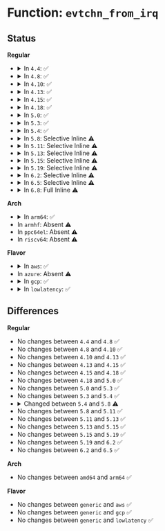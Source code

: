 # Function: <code>evtchn_from_irq</code>

## Status
<b>Regular</b>
<ul>
<li>
<details>
<summary>In <code>4.4</code>: ✅</summary>

```c
unsigned int evtchn_from_irq(unsigned int irq);
```

**Collision:** Unique Global

**Inline:** No

**Transformation:** False

**Instances:**

```
In drivers/xen/events/events_base.c (ffffffff814c80e0)
Location: drivers/xen/events/events_base.c:248
Inline: False
Direct callers:
  - drivers/xen/events/events_base.c:notify_remote_via_irq
  - drivers/xen/events/events_base.c:retrigger_dynirq
  - drivers/xen/events/events_base.c:set_affinity_irq
  - drivers/xen/events/events_base.c:enable_dynirq
  - drivers/xen/events/events_base.c:disable_dynirq
  - drivers/xen/events/events_base.c:eoi_pirq
  - drivers/xen/events/events_base.c:__startup_pirq
  - drivers/xen/events/events_base.c:ack_dynirq
  - drivers/xen/events/events_base.c:xen_set_irq_priority
  - drivers/xen/events/events_base.c:xen_clear_irq_pending
  - drivers/xen/events/events_base.c:__unbind_from_irq
  - drivers/xen/events/events_base.c:xen_set_irq_pending
  - drivers/xen/events/events_base.c:xen_test_irq_pending
  - drivers/xen/events/events_2l.c:evtchn_2l_handle_events
```
**Symbols:**

```
ffffffff814c80e0-ffffffff814c812a: evtchn_from_irq (STB_GLOBAL)
```
</details>
</li>
<li>
<details>
<summary>In <code>4.8</code>: ✅</summary>

```c
unsigned int evtchn_from_irq(unsigned int irq);
```

**Collision:** Unique Global

**Inline:** No

**Transformation:** False

**Instances:**

```
In drivers/xen/events/events_base.c (ffffffff81518b80)
Location: drivers/xen/events/events_base.c:248
Inline: False
Direct callers:
  - drivers/xen/events/events_base.c:xen_test_irq_pending
  - drivers/xen/events/events_base.c:xen_set_irq_pending
  - drivers/xen/events/events_base.c:xen_clear_irq_pending
  - drivers/xen/events/events_base.c:retrigger_dynirq
  - drivers/xen/events/events_base.c:ack_dynirq
  - drivers/xen/events/events_base.c:disable_dynirq
  - drivers/xen/events/events_base.c:enable_dynirq
  - drivers/xen/events/events_base.c:set_affinity_irq
  - drivers/xen/events/events_base.c:xen_set_irq_priority
  - drivers/xen/events/events_base.c:__unbind_from_irq
  - drivers/xen/events/events_base.c:__startup_pirq
  - drivers/xen/events/events_base.c:eoi_pirq
  - drivers/xen/events/events_base.c:notify_remote_via_irq
  - drivers/xen/events/events_2l.c:evtchn_2l_handle_events
```
**Symbols:**

```
ffffffff81518b80-ffffffff81518bca: evtchn_from_irq (STB_GLOBAL)
```
</details>
</li>
<li>
<details>
<summary>In <code>4.10</code>: ✅</summary>

```c
unsigned int evtchn_from_irq(unsigned int irq);
```

**Collision:** Unique Global

**Inline:** No

**Transformation:** False

**Instances:**

```
In drivers/xen/events/events_base.c (ffffffff81545070)
Location: drivers/xen/events/events_base.c:247
Inline: False
Direct callers:
  - drivers/xen/events/events_base.c:xen_test_irq_pending
  - drivers/xen/events/events_base.c:xen_set_irq_pending
  - drivers/xen/events/events_base.c:xen_clear_irq_pending
  - drivers/xen/events/events_base.c:retrigger_dynirq
  - drivers/xen/events/events_base.c:ack_dynirq
  - drivers/xen/events/events_base.c:disable_dynirq
  - drivers/xen/events/events_base.c:enable_dynirq
  - drivers/xen/events/events_base.c:set_affinity_irq
  - drivers/xen/events/events_base.c:xen_set_irq_priority
  - drivers/xen/events/events_base.c:__unbind_from_irq
  - drivers/xen/events/events_base.c:__startup_pirq
  - drivers/xen/events/events_base.c:eoi_pirq
  - drivers/xen/events/events_base.c:notify_remote_via_irq
  - drivers/xen/events/events_2l.c:evtchn_2l_handle_events
```
**Symbols:**

```
ffffffff81545070-ffffffff815450ba: evtchn_from_irq (STB_GLOBAL)
```
</details>
</li>
<li>
<details>
<summary>In <code>4.13</code>: ✅</summary>

```c
unsigned int evtchn_from_irq(unsigned int irq);
```

**Collision:** Unique Global

**Inline:** No

**Transformation:** False

**Instances:**

```
In drivers/xen/events/events_base.c (ffffffff81558fb0)
Location: drivers/xen/events/events_base.c:247
Inline: False
Direct callers:
  - drivers/xen/events/events_base.c:xen_test_irq_pending
  - drivers/xen/events/events_base.c:xen_set_irq_pending
  - drivers/xen/events/events_base.c:xen_clear_irq_pending
  - drivers/xen/events/events_base.c:retrigger_dynirq
  - drivers/xen/events/events_base.c:ack_dynirq
  - drivers/xen/events/events_base.c:disable_dynirq
  - drivers/xen/events/events_base.c:enable_dynirq
  - drivers/xen/events/events_base.c:set_affinity_irq
  - drivers/xen/events/events_base.c:xen_set_irq_priority
  - drivers/xen/events/events_base.c:__unbind_from_irq
  - drivers/xen/events/events_base.c:__startup_pirq
  - drivers/xen/events/events_base.c:eoi_pirq
  - drivers/xen/events/events_base.c:notify_remote_via_irq
  - drivers/xen/events/events_2l.c:evtchn_2l_handle_events
```
**Symbols:**

```
ffffffff81558fb0-ffffffff81558fec: evtchn_from_irq (STB_GLOBAL)
```
</details>
</li>
<li>
<details>
<summary>In <code>4.15</code>: ✅</summary>

```c
unsigned int evtchn_from_irq(unsigned int irq);
```

**Collision:** Unique Global

**Inline:** No

**Transformation:** False

**Instances:**

```
In drivers/xen/events/events_base.c (ffffffff815bd390)
Location: drivers/xen/events/events_base.c:247
Inline: False
Direct callers:
  - drivers/xen/events/events_base.c:xen_test_irq_pending
  - drivers/xen/events/events_base.c:xen_set_irq_pending
  - drivers/xen/events/events_base.c:xen_clear_irq_pending
  - drivers/xen/events/events_base.c:retrigger_dynirq
  - drivers/xen/events/events_base.c:ack_dynirq
  - drivers/xen/events/events_base.c:disable_dynirq
  - drivers/xen/events/events_base.c:enable_dynirq
  - drivers/xen/events/events_base.c:set_affinity_irq
  - drivers/xen/events/events_base.c:xen_set_irq_priority
  - drivers/xen/events/events_base.c:__unbind_from_irq
  - drivers/xen/events/events_base.c:__startup_pirq
  - drivers/xen/events/events_base.c:eoi_pirq
  - drivers/xen/events/events_base.c:notify_remote_via_irq
  - drivers/xen/events/events_2l.c:evtchn_2l_handle_events
```
**Symbols:**

```
ffffffff815bd390-ffffffff815bd3cc: evtchn_from_irq (STB_GLOBAL)
```
</details>
</li>
<li>
<details>
<summary>In <code>4.18</code>: ✅</summary>

```c
unsigned int evtchn_from_irq(unsigned int irq);
```

**Collision:** Unique Global

**Inline:** No

**Transformation:** False

**Instances:**

```
In drivers/xen/events/events_base.c (ffffffff815f5a40)
Location: drivers/xen/events/events_base.c:247
Inline: False
Direct callers:
  - drivers/xen/events/events_base.c:xen_test_irq_pending
  - drivers/xen/events/events_base.c:xen_set_irq_pending
  - drivers/xen/events/events_base.c:xen_clear_irq_pending
  - drivers/xen/events/events_base.c:retrigger_dynirq
  - drivers/xen/events/events_base.c:ack_dynirq
  - drivers/xen/events/events_base.c:disable_dynirq
  - drivers/xen/events/events_base.c:enable_dynirq
  - drivers/xen/events/events_base.c:set_affinity_irq
  - drivers/xen/events/events_base.c:xen_set_irq_priority
  - drivers/xen/events/events_base.c:__unbind_from_irq
  - drivers/xen/events/events_base.c:__startup_pirq
  - drivers/xen/events/events_base.c:eoi_pirq
  - drivers/xen/events/events_base.c:notify_remote_via_irq
  - drivers/xen/events/events_2l.c:evtchn_2l_handle_events
```
**Symbols:**

```
ffffffff815f5a40-ffffffff815f5a7c: evtchn_from_irq (STB_GLOBAL)
```
</details>
</li>
<li>
<details>
<summary>In <code>5.0</code>: ✅</summary>

```c
unsigned int evtchn_from_irq(unsigned int irq);
```

**Collision:** Unique Global

**Inline:** No

**Transformation:** False

**Instances:**

```
In drivers/xen/events/events_base.c (ffffffff81610b00)
Location: drivers/xen/events/events_base.c:247
Inline: False
Direct callers:
  - drivers/xen/events/events_base.c:xen_test_irq_pending
  - drivers/xen/events/events_base.c:xen_set_irq_pending
  - drivers/xen/events/events_base.c:xen_clear_irq_pending
  - drivers/xen/events/events_base.c:retrigger_dynirq
  - drivers/xen/events/events_base.c:ack_dynirq
  - drivers/xen/events/events_base.c:disable_dynirq
  - drivers/xen/events/events_base.c:enable_dynirq
  - drivers/xen/events/events_base.c:set_affinity_irq
  - drivers/xen/events/events_base.c:xen_set_irq_priority
  - drivers/xen/events/events_base.c:__unbind_from_irq
  - drivers/xen/events/events_base.c:__startup_pirq
  - drivers/xen/events/events_base.c:eoi_pirq
  - drivers/xen/events/events_base.c:notify_remote_via_irq
  - drivers/xen/events/events_2l.c:evtchn_2l_handle_events
```
**Symbols:**

```
ffffffff81610b00-ffffffff81610b3c: evtchn_from_irq (STB_GLOBAL)
```
</details>
</li>
<li>
<details>
<summary>In <code>5.3</code>: ✅</summary>

```c
unsigned int evtchn_from_irq(unsigned int irq);
```

**Collision:** Unique Global

**Inline:** No

**Transformation:** False

**Instances:**

```
In drivers/xen/events/events_base.c (ffffffff81644780)
Location: drivers/xen/events/events_base.c:248
Inline: False
Direct callers:
  - drivers/xen/events/events_base.c:xen_test_irq_pending
  - drivers/xen/events/events_base.c:xen_set_irq_pending
  - drivers/xen/events/events_base.c:xen_clear_irq_pending
  - drivers/xen/events/events_base.c:retrigger_dynirq
  - drivers/xen/events/events_base.c:ack_dynirq
  - drivers/xen/events/events_base.c:disable_dynirq
  - drivers/xen/events/events_base.c:enable_dynirq
  - drivers/xen/events/events_base.c:set_affinity_irq
  - drivers/xen/events/events_base.c:xen_send_IPI_one
  - drivers/xen/events/events_base.c:xen_set_irq_priority
  - drivers/xen/events/events_base.c:__unbind_from_irq
  - drivers/xen/events/events_base.c:__startup_pirq
  - drivers/xen/events/events_base.c:eoi_pirq
  - drivers/xen/events/events_2l.c:evtchn_2l_handle_events
```
**Symbols:**

```
ffffffff81644780-ffffffff816447bc: evtchn_from_irq (STB_GLOBAL)
```
</details>
</li>
<li>
<details>
<summary>In <code>5.4</code>: ✅</summary>

```c
unsigned int evtchn_from_irq(unsigned int irq);
```

**Collision:** Unique Global

**Inline:** No

**Transformation:** False

**Instances:**

```
In drivers/xen/events/events_base.c (ffffffff81666d30)
Location: drivers/xen/events/events_base.c:248
Inline: False
Direct callers:
  - drivers/xen/events/events_base.c:xen_test_irq_pending
  - drivers/xen/events/events_base.c:xen_set_irq_pending
  - drivers/xen/events/events_base.c:xen_clear_irq_pending
  - drivers/xen/events/events_base.c:retrigger_dynirq
  - drivers/xen/events/events_base.c:ack_dynirq
  - drivers/xen/events/events_base.c:disable_dynirq
  - drivers/xen/events/events_base.c:enable_dynirq
  - drivers/xen/events/events_base.c:set_affinity_irq
  - drivers/xen/events/events_base.c:xen_send_IPI_one
  - drivers/xen/events/events_base.c:xen_set_irq_priority
  - drivers/xen/events/events_base.c:__unbind_from_irq
  - drivers/xen/events/events_base.c:__startup_pirq
  - drivers/xen/events/events_base.c:eoi_pirq
  - drivers/xen/events/events_2l.c:evtchn_2l_handle_events
```
**Symbols:**

```
ffffffff81666d30-ffffffff81666d6c: evtchn_from_irq (STB_GLOBAL)
```
</details>
</li>
<li>
<details>
<summary>In <code>5.8</code>: Selective Inline ⚠️</summary>

```c
evtchn_port_t evtchn_from_irq(unsigned int irq);
```

**Collision:** Unique Global

**Inline:** Selective

**Transformation:** False

**Instances:**

```
In drivers/xen/events/events_base.c (ffffffff8171880c)
Location: drivers/xen/events/events_base.c:262
Inline: True
Inline callers:
  - drivers/xen/events/events_base.c:xen_poll_irq
  - drivers/xen/events/events_base.c:xen_test_irq_pending
  - drivers/xen/events/events_base.c:xen_set_irq_pending
  - drivers/xen/events/events_base.c:xen_clear_irq_pending
  - drivers/xen/events/events_base.c:xen_set_irq_priority
  - drivers/xen/events/events_base.c:disable_pirq
  - drivers/xen/events/events_base.c:enable_pirq
Direct callers:
  - drivers/xen/events/events_base.c:retrigger_dynirq
  - drivers/xen/events/events_base.c:mask_ack_dynirq
  - drivers/xen/events/events_base.c:ack_dynirq
  - drivers/xen/events/events_base.c:set_affinity_irq
  - drivers/xen/events/events_base.c:xen_send_IPI_one
  - drivers/xen/events/events_base.c:__unbind_from_irq
  - drivers/xen/events/events_base.c:shutdown_pirq
  - drivers/xen/events/events_base.c:__startup_pirq
  - drivers/xen/events/events_base.c:mask_ack_pirq
  - drivers/xen/events/events_base.c:eoi_pirq
  - drivers/xen/events/events_2l.c:evtchn_2l_handle_events
```
**Symbols:**

```
ffffffff81716b80-ffffffff81716bcf: evtchn_from_irq (STB_GLOBAL)
```
</details>
</li>
<li>
<details>
<summary>In <code>5.11</code>: Selective Inline ⚠️</summary>

```c
evtchn_port_t evtchn_from_irq(unsigned int irq);
```

**Collision:** Unique Global

**Inline:** Selective

**Transformation:** False

**Instances:**

```
In drivers/xen/events/events_base.c (ffffffff81735e7c)
Location: drivers/xen/events/events_base.c:388
Inline: True
Inline callers:
  - drivers/xen/events/events_base.c:xen_poll_irq
  - drivers/xen/events/events_base.c:xen_test_irq_pending
  - drivers/xen/events/events_base.c:xen_set_irq_pending
  - drivers/xen/events/events_base.c:xen_send_IPI_one
  - drivers/xen/events/events_base.c:xen_set_irq_priority
  - drivers/xen/events/events_base.c:__unbind_from_irq
  - drivers/xen/events/events_base.c:__startup_pirq
Direct callers:
  - drivers/xen/events/events_2l.c:evtchn_2l_handle_events
```
**Symbols:**

```
ffffffff81734f90-ffffffff81734fde: evtchn_from_irq (STB_GLOBAL)
```
</details>
</li>
<li>
<details>
<summary>In <code>5.13</code>: Selective Inline ⚠️</summary>

```c
evtchn_port_t evtchn_from_irq(unsigned int irq);
```

**Collision:** Unique Global

**Inline:** Selective

**Transformation:** False

**Instances:**

```
In drivers/xen/events/events_base.c (ffffffff817196ac)
Location: drivers/xen/events/events_base.c:405
Inline: True
Inline callers:
  - drivers/xen/events/events_base.c:xen_poll_irq
  - drivers/xen/events/events_base.c:xen_test_irq_pending
  - drivers/xen/events/events_base.c:xen_set_irq_pending
  - drivers/xen/events/events_base.c:xen_send_IPI_one
  - drivers/xen/events/events_base.c:xen_set_irq_priority
  - drivers/xen/events/events_base.c:__unbind_from_irq
  - drivers/xen/events/events_base.c:__startup_pirq
Direct callers:
  - drivers/xen/events/events_2l.c:evtchn_2l_handle_events
```
**Symbols:**

```
ffffffff817185a0-ffffffff817185ee: evtchn_from_irq (STB_GLOBAL)
```
</details>
</li>
<li>
<details>
<summary>In <code>5.15</code>: Selective Inline ⚠️</summary>

```c
evtchn_port_t evtchn_from_irq(unsigned int irq);
```

**Collision:** Unique Global

**Inline:** Selective

**Transformation:** False

**Instances:**

```
In drivers/xen/events/events_base.c (ffffffff817975bd)
Location: drivers/xen/events/events_base.c:405
Inline: True
Inline callers:
  - drivers/xen/events/events_base.c:xen_poll_irq
  - drivers/xen/events/events_base.c:xen_test_irq_pending
  - drivers/xen/events/events_base.c:xen_set_irq_pending
  - drivers/xen/events/events_base.c:xen_send_IPI_one
  - drivers/xen/events/events_base.c:xen_set_irq_priority
  - drivers/xen/events/events_base.c:__unbind_from_irq
  - drivers/xen/events/events_base.c:shutdown_pirq
  - drivers/xen/events/events_base.c:__startup_pirq
Direct callers:
  - drivers/xen/events/events_2l.c:evtchn_2l_handle_events
```
**Symbols:**

```
ffffffff81796030-ffffffff81796099: evtchn_from_irq (STB_GLOBAL)
```
</details>
</li>
<li>
<details>
<summary>In <code>5.19</code>: Selective Inline ⚠️</summary>

```c
evtchn_port_t evtchn_from_irq(unsigned int irq);
```

**Collision:** Unique Global

**Inline:** Selective

**Transformation:** False

**Instances:**

```
In drivers/xen/events/events_base.c (ffffffff818d05fd)
Location: drivers/xen/events/events_base.c:405
Inline: True
Inline callers:
  - drivers/xen/events/events_base.c:xen_poll_irq
  - drivers/xen/events/events_base.c:xen_test_irq_pending
  - drivers/xen/events/events_base.c:xen_set_irq_pending
  - drivers/xen/events/events_base.c:xen_send_IPI_one
  - drivers/xen/events/events_base.c:xen_set_irq_priority
  - drivers/xen/events/events_base.c:__unbind_from_irq
  - drivers/xen/events/events_base.c:shutdown_pirq
  - drivers/xen/events/events_base.c:__startup_pirq
Direct callers:
  - drivers/xen/events/events_2l.c:evtchn_2l_handle_events
```
**Symbols:**

```
ffffffff818cee90-ffffffff818cef11: evtchn_from_irq (STB_GLOBAL)
```
</details>
</li>
<li>
<details>
<summary>In <code>6.2</code>: Selective Inline ⚠️</summary>

```c
evtchn_port_t evtchn_from_irq(unsigned int irq);
```

**Collision:** Unique Global

**Inline:** Selective

**Transformation:** False

**Instances:**

```
In drivers/xen/events/events_base.c (ffffffff81a21ded)
Location: drivers/xen/events/events_base.c:406
Inline: True
Inline callers:
  - drivers/xen/events/events_base.c:xen_poll_irq
  - drivers/xen/events/events_base.c:xen_test_irq_pending
  - drivers/xen/events/events_base.c:xen_set_irq_pending
  - drivers/xen/events/events_base.c:xen_send_IPI_one
  - drivers/xen/events/events_base.c:xen_set_irq_priority
  - drivers/xen/events/events_base.c:__unbind_from_irq
  - drivers/xen/events/events_base.c:shutdown_pirq
  - drivers/xen/events/events_base.c:__startup_pirq
Direct callers:
  - drivers/xen/events/events_2l.c:evtchn_2l_handle_events
```
**Symbols:**

```
ffffffff81a20530-ffffffff81a205b1: evtchn_from_irq (STB_GLOBAL)
```
</details>
</li>
<li>
<details>
<summary>In <code>6.5</code>: Selective Inline ⚠️</summary>

```c
evtchn_port_t evtchn_from_irq(unsigned int irq);
```

**Collision:** Unique Global

**Inline:** Selective

**Transformation:** False

**Instances:**

```
In drivers/xen/events/events_base.c (ffffffff81a6b17d)
Location: drivers/xen/events/events_base.c:407
Inline: True
Inline callers:
  - drivers/xen/events/events_base.c:xen_poll_irq
  - drivers/xen/events/events_base.c:xen_test_irq_pending
  - drivers/xen/events/events_base.c:xen_set_irq_pending
  - drivers/xen/events/events_base.c:xen_send_IPI_one
  - drivers/xen/events/events_base.c:xen_set_irq_priority
  - drivers/xen/events/events_base.c:__unbind_from_irq
  - drivers/xen/events/events_base.c:shutdown_pirq
  - drivers/xen/events/events_base.c:__startup_pirq
Direct callers:
  - drivers/xen/events/events_2l.c:evtchn_2l_handle_events
```
**Symbols:**

```
ffffffff81a698c0-ffffffff81a69941: evtchn_from_irq (STB_GLOBAL)
```
</details>
</li>
<li>
<details>
<summary>In <code>6.8</code>: Full Inline ⚠️</summary>

**Collision:** Unique Static

**Inline:** Full

**Transformation:** False

**Instances:**

```
In drivers/xen/events/events_base.c (ffffffff81abd24d)
Location: drivers/xen/events/events_base.c:410
Inline: True
Inline callers:
  - drivers/xen/events/events_base.c:xen_poll_irq
  - drivers/xen/events/events_base.c:xen_test_irq_pending
  - drivers/xen/events/events_base.c:xen_set_irq_priority
  - drivers/xen/events/events_base.c:notify_remote_via_irq
  - drivers/xen/events/events_base.c:irq_evtchn_from_virq
```
</details>
</li>
</ul>
<b>Arch</b>
<ul>
<li>
<details>
<summary>In <code>arm64</code>: ✅</summary>

```c
unsigned int evtchn_from_irq(unsigned int irq);
```

**Collision:** Unique Global

**Inline:** No

**Transformation:** False

**Instances:**

```
In drivers/xen/events/events_base.c (ffff8000108309a0)
Location: drivers/xen/events/events_base.c:248
Inline: False
Direct callers:
  - drivers/xen/events/events_base.c:xen_test_irq_pending
  - drivers/xen/events/events_base.c:xen_set_irq_pending
  - drivers/xen/events/events_base.c:xen_clear_irq_pending
  - drivers/xen/events/events_base.c:retrigger_dynirq
  - drivers/xen/events/events_base.c:ack_dynirq
  - drivers/xen/events/events_base.c:disable_dynirq
  - drivers/xen/events/events_base.c:enable_dynirq
  - drivers/xen/events/events_base.c:set_affinity_irq
  - drivers/xen/events/events_base.c:xen_set_irq_priority
  - drivers/xen/events/events_base.c:__unbind_from_irq
  - drivers/xen/events/events_base.c:__startup_pirq
  - drivers/xen/events/events_base.c:eoi_pirq
  - drivers/xen/events/events_base.c:notify_remote_via_irq
  - drivers/xen/events/events_2l.c:evtchn_2l_handle_events
```
**Symbols:**

```
ffff8000108309a0-ffff800010830a10: evtchn_from_irq (STB_GLOBAL)
```
</details>
</li>
<li>
In <code>armhf</code>: Absent ⚠️
</li>
<li>
In <code>ppc64el</code>: Absent ⚠️
</li>
<li>
In <code>riscv64</code>: Absent ⚠️
</li>
</ul>
<b>Flavor</b>
<ul>
<li>
<details>
<summary>In <code>aws</code>: ✅</summary>

```c
unsigned int evtchn_from_irq(unsigned int irq);
```

**Collision:** Unique Global

**Inline:** No

**Transformation:** False

**Instances:**

```
In drivers/xen/events/events_base.c (ffffffff8162ca60)
Location: drivers/xen/events/events_base.c:252
Inline: False
Direct callers:
  - drivers/xen/events/events_base.c:xen_test_irq_pending
  - drivers/xen/events/events_base.c:xen_set_irq_pending
  - drivers/xen/events/events_base.c:xen_clear_irq_pending
  - drivers/xen/events/events_base.c:retrigger_dynirq
  - drivers/xen/events/events_base.c:ack_dynirq
  - drivers/xen/events/events_base.c:disable_dynirq
  - drivers/xen/events/events_base.c:enable_dynirq
  - drivers/xen/events/events_base.c:set_affinity_irq
  - drivers/xen/events/events_base.c:xen_send_IPI_one
  - drivers/xen/events/events_base.c:xen_set_irq_priority
  - drivers/xen/events/events_base.c:__unbind_from_irq
  - drivers/xen/events/events_base.c:__startup_pirq
  - drivers/xen/events/events_base.c:eoi_pirq
  - drivers/xen/events/events_2l.c:evtchn_2l_handle_events
```
**Symbols:**

```
ffffffff8162ca60-ffffffff8162ca9c: evtchn_from_irq (STB_GLOBAL)
```
</details>
</li>
<li>
In <code>azure</code>: Absent ⚠️
</li>
<li>
<details>
<summary>In <code>gcp</code>: ✅</summary>

```c
unsigned int evtchn_from_irq(unsigned int irq);
```

**Collision:** Unique Global

**Inline:** No

**Transformation:** False

**Instances:**

```
In drivers/xen/events/events_base.c (ffffffff8165ab70)
Location: drivers/xen/events/events_base.c:248
Inline: False
Direct callers:
  - drivers/xen/events/events_base.c:xen_test_irq_pending
  - drivers/xen/events/events_base.c:xen_set_irq_pending
  - drivers/xen/events/events_base.c:xen_clear_irq_pending
  - drivers/xen/events/events_base.c:retrigger_dynirq
  - drivers/xen/events/events_base.c:ack_dynirq
  - drivers/xen/events/events_base.c:disable_dynirq
  - drivers/xen/events/events_base.c:enable_dynirq
  - drivers/xen/events/events_base.c:set_affinity_irq
  - drivers/xen/events/events_base.c:xen_send_IPI_one
  - drivers/xen/events/events_base.c:xen_set_irq_priority
  - drivers/xen/events/events_base.c:__unbind_from_irq
  - drivers/xen/events/events_base.c:__startup_pirq
  - drivers/xen/events/events_base.c:eoi_pirq
  - drivers/xen/events/events_2l.c:evtchn_2l_handle_events
```
**Symbols:**

```
ffffffff8165ab70-ffffffff8165abac: evtchn_from_irq (STB_GLOBAL)
```
</details>
</li>
<li>
<details>
<summary>In <code>lowlatency</code>: ✅</summary>

```c
unsigned int evtchn_from_irq(unsigned int irq);
```

**Collision:** Unique Global

**Inline:** No

**Transformation:** False

**Instances:**

```
In drivers/xen/events/events_base.c (ffffffff81675160)
Location: drivers/xen/events/events_base.c:248
Inline: False
Direct callers:
  - drivers/xen/events/events_base.c:xen_test_irq_pending
  - drivers/xen/events/events_base.c:xen_set_irq_pending
  - drivers/xen/events/events_base.c:xen_clear_irq_pending
  - drivers/xen/events/events_base.c:retrigger_dynirq
  - drivers/xen/events/events_base.c:ack_dynirq
  - drivers/xen/events/events_base.c:disable_dynirq
  - drivers/xen/events/events_base.c:enable_dynirq
  - drivers/xen/events/events_base.c:set_affinity_irq
  - drivers/xen/events/events_base.c:xen_send_IPI_one
  - drivers/xen/events/events_base.c:xen_set_irq_priority
  - drivers/xen/events/events_base.c:__unbind_from_irq
  - drivers/xen/events/events_base.c:__startup_pirq
  - drivers/xen/events/events_base.c:eoi_pirq
  - drivers/xen/events/events_2l.c:evtchn_2l_handle_events
```
**Symbols:**

```
ffffffff81675160-ffffffff8167519c: evtchn_from_irq (STB_GLOBAL)
```
</details>
</li>
</ul>

## Differences
<b>Regular</b>
<ul>
<li>
No changes between <code>4.4</code> and <code>4.8</code> ✅
</li>
<li>
No changes between <code>4.8</code> and <code>4.10</code> ✅
</li>
<li>
No changes between <code>4.10</code> and <code>4.13</code> ✅
</li>
<li>
No changes between <code>4.13</code> and <code>4.15</code> ✅
</li>
<li>
No changes between <code>4.15</code> and <code>4.18</code> ✅
</li>
<li>
No changes between <code>4.18</code> and <code>5.0</code> ✅
</li>
<li>
No changes between <code>5.0</code> and <code>5.3</code> ✅
</li>
<li>
No changes between <code>5.3</code> and <code>5.4</code> ✅
</li>
<li>
<details>
<summary>Changed between <code>5.4</code> and <code>5.8</code> ⚠️</summary>
<ul>
<li>
<b>Return type changed. </b>
<code>unsigned int</code> ➡️ <code>evtchn_port_t</code>
</li>
</ul>
</details>
</li>
<li>
No changes between <code>5.8</code> and <code>5.11</code> ✅
</li>
<li>
No changes between <code>5.11</code> and <code>5.13</code> ✅
</li>
<li>
No changes between <code>5.13</code> and <code>5.15</code> ✅
</li>
<li>
No changes between <code>5.15</code> and <code>5.19</code> ✅
</li>
<li>
No changes between <code>5.19</code> and <code>6.2</code> ✅
</li>
<li>
No changes between <code>6.2</code> and <code>6.5</code> ✅
</li>
</ul>
<b>Arch</b>
<ul>
<li>
No changes between <code>amd64</code> and <code>arm64</code> ✅
</li>
</ul>
<b>Flavor</b>
<ul>
<li>
No changes between <code>generic</code> and <code>aws</code> ✅
</li>
<li>
No changes between <code>generic</code> and <code>gcp</code> ✅
</li>
<li>
No changes between <code>generic</code> and <code>lowlatency</code> ✅
</li>
</ul>
